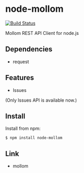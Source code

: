 node-mollom
===============

[![Build Status](https://secure.travis-ci.org/sotarok/node-redmine.png)](http://travis-ci.org/sotarok/node-redmine)

Mollom REST API Client for node.js

Dependencies
---------

* request

Features
---------

* Issues

(Only Issues API is available now.)


Install
---------

Install from npm:

    $ npm install node-mollom


Link
------

* mollom

